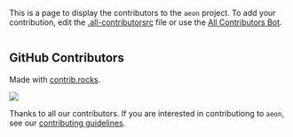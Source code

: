 This is a page to display the contributors to the `aeon` project. To add your
contribution, edit the [.all-contributorsrc](https://github.com/aeon-toolkit/aeon/blob/main/.all-contributorsrc)
file or use the [All Contributors Bot](https://allcontributors.org/docs/en/bot/usage).

```{include} ../CONTRIBUTORS.md
```

## GitHub Contributors

Made with [contrib.rocks](https://contrib.rocks).

<a href="https://github.com/aeon-toolkit/aeon/graphs/contributors">
  <img src="https://contrib.rocks/image?repo=aeon-toolkit/aeon&max=500" />
</a>

Thanks to all our contributors. If you are interested in contributiong to `aeon`,
see our [contributing guidelines](contributing).
